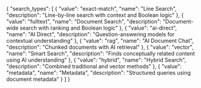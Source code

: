
{
  "search_types": [
    {
      "value": "exact-match",
      "name": "Line Search",
      "description": "Line-by-line search with context and Boolean logic"
    },
    {
      "value": "fulltext",
      "name": "Document Search",
      "description": "Document-wide search with ranking and Boolean logic"
    },
    {
      "value": "ai-direct",
      "name": "AI Direct",
      "description": "Question-answering models for contextual understanding"
    },
    {
      "value": "rag",
      "name": "AI Document Chat",
      "description": "Chunked documents with AI retrieval"
    },
    {
      "value": "vector",
      "name": "Smart Search",
      "description": "Finds conceptually related content using AI understanding"
    },
    {
      "value": "hybrid",
      "name": "Hybrid Search",
      "description": "Combined traditional and vector methods"
    },
    {
      "value": "metadata",
      "name": "Metadata",
      "description": "Structured queries using document metadata"
    }
  ]
}